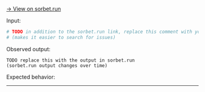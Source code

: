 <!--
This issue template is for reporting bugs in the static component of Sorbet.
If that is not the kind of issue you'd like to make, please delete this template.
-->

[→ View on sorbet.run](#TODO-replace-this-with-your-sorbet.run-link)

Input:

```ruby
# TODO in addition to the sorbet.run link, replace this comment with your code
# (makes it easier to search for issues)
```

Observed output:

```
TODO replace this with the output in sorbet.run
(sorbet.run output changes over time)
```

Expected behavior:

<!-- TODO briefly explain what the expected behavior should be on this example -->

- - -

<!-- If there is any additional information you'd like to include, include it here. -->

